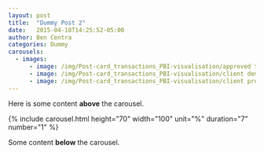 ```yaml
---
layout: post
title:  "Dummy Post 2"
date:   2015-04-18T14:25:52-05:00
author: Ben Centra
categories: Dummy
carousels:
  - images:
      - image: /img/Post-card_transactions_PBI-visualisation/approved transactions page.png
      - image: /img/Post-card_transactions_PBI-visualisation/client demographic.png
      - image: /img/Post-card_transactions_PBI-visualisation/client profile information.png
---
```


Here is some content **above** the carousel.

{% include carousel.html height="70" width="100" unit="%" duration="7" number="1" %}

Some content **below** the carousel.

